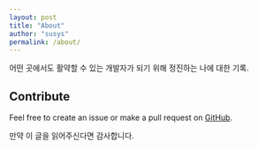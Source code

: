 ```yaml
---
layout: post
title: "About"
author: "susys"
permalink: /about/
---
```


어떤 곳에서도 활약할 수 있는 개발자가 되기 위해 정진하는 나에 대한 기록.

## Contribute
Feel free to create an issue or make a pull request on [GitHub](https://github.com/chesterhow/tale).

만약 이 글을 읽어주신다면 감사합니다.
